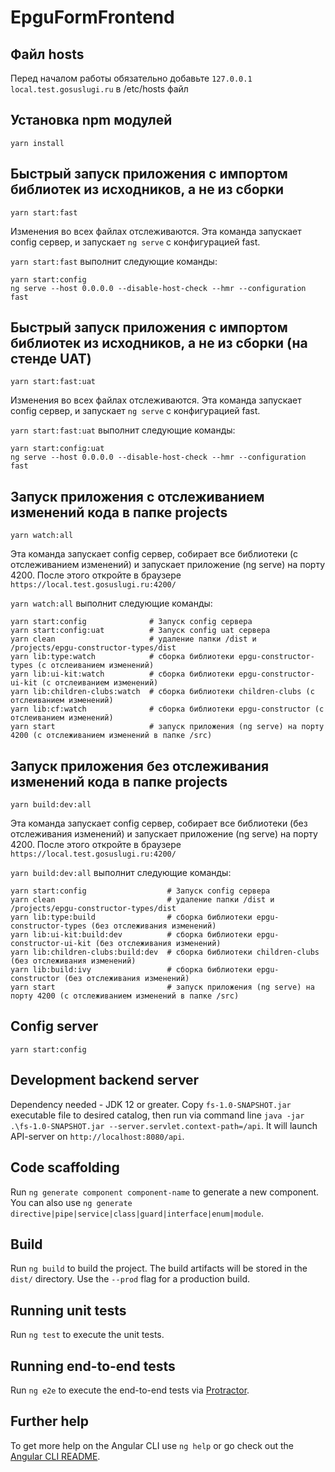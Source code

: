 # EpguFormFrontend

## Файл hosts

Перед началом работы обязательно добавьте `127.0.0.1 local.test.gosuslugi.ru` в /etc/hosts файл

## Установка npm модулей

```
yarn install
```

## Быстрый запуск приложения с импортом библиотек из исходников, а не из сборки

```
yarn start:fast
```

Изменения во всех файлах отслеживаются. Эта команда запускает config сервер, и запускает `ng serve` с конфигурацией fast.

`yarn start:fast` выполнит следующие команды:

```
yarn start:config
ng serve --host 0.0.0.0 --disable-host-check --hmr --configuration fast
```

## Быстрый запуск приложения с импортом библиотек из исходников, а не из сборки (на стенде UAT)

```
yarn start:fast:uat
```

Изменения во всех файлах отслеживаются. Эта команда запускает config сервер, и запускает `ng serve` с конфигурацией fast.

`yarn start:fast:uat` выполнит следующие команды:

```
yarn start:config:uat
ng serve --host 0.0.0.0 --disable-host-check --hmr --configuration fast
```

## Запуск приложения с отслеживанием изменений кода в папке projects

```
yarn watch:all
```

Эта команда запускает config сервер, собирает все библиотеки (с отслеживанием изменений) и запускает приложение (ng serve) на порту 4200.
После этого откройте в браузере `https://local.test.gosuslugi.ru:4200/`

`yarn watch:all` выполнит следующие команды:

```
yarn start:config              # Запуск config сервера
yarn start:config:uat          # Запуск config uat сервера
yarn clean                     # удаление папки /dist и /projects/epgu-constructor-types/dist
yarn lib:type:watch            # сборка библиотеки epgu-constructor-types (с отслеиванием изменений)
yarn lib:ui-kit:watch          # сборка библиотеки epgu-constructor-ui-kit (с отслеиванием изменений)
yarn lib:children-clubs:watch  # сборка библиотеки children-clubs (с отслеиванием изменений)
yarn lib:cf:watch              # сборка библиотеки epgu-constructor (с отслеиванием изменений)
yarn start                     # запуск приложения (ng serve) на порту 4200 (с отслеживанием изменений в папке /src)
```

## Запуск приложения без отслеживания изменений кода в папке projects

```
yarn build:dev:all
```

Эта команда запускает config сервер, собирает все библиотеки (без отслеживания изменений) и запускает приложение (ng serve) на порту 4200.
После этого откройте в браузере `https://local.test.gosuslugi.ru:4200/`

`yarn build:dev:all` выполнит следующие команды:

```
yarn start:config                  # Запуск config сервера
yarn clean                         # удаление папки /dist и /projects/epgu-constructor-types/dist
yarn lib:type:build                # сборка библиотеки epgu-constructor-types (без отслеживания изменений)
yarn lib:ui-kit:build:dev          # сборка библиотеки epgu-constructor-ui-kit (без отслеживания изменений)
yarn lib:children-clubs:build:dev  # сборка библиотеки children-clubs (без отслеживания изменений)
yarn lib:build:ivy                 # сборка библиотеки epgu-constructor (без отслеживания изменений)
yarn start                         # запуск приложения (ng serve) на порту 4200 (с отслеживанием изменений в папке /src)
```

## Config server

```
yarn start:config
```

## Development backend server

Dependency needed - JDK 12 or greater.
Copy `fs-1.0-SNAPSHOT.jar` executable file to desired catalog, then run via command line `java -jar .\fs-1.0-SNAPSHOT.jar --server.servlet.context-path=/api`. It will launch API-server on `http://localhost:8080/api`.

## Code scaffolding

Run `ng generate component component-name` to generate a new component. You can also use `ng generate directive|pipe|service|class|guard|interface|enum|module`.

## Build

Run `ng build` to build the project. The build artifacts will be stored in the `dist/` directory. Use the `--prod` flag for a production build.

## Running unit tests

Run `ng test` to execute the unit tests.

## Running end-to-end tests

Run `ng e2e` to execute the end-to-end tests via [Protractor](http://www.protractortest.org/).

## Further help

To get more help on the Angular CLI use `ng help` or go check out the [Angular CLI README](https://github.com/angular/angular-cli/blob/master/README.md).
